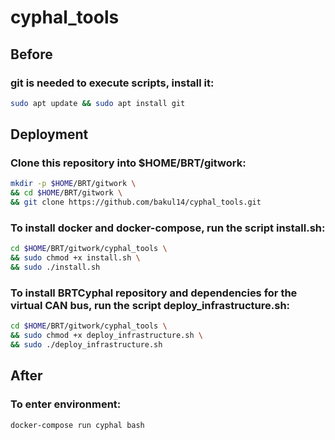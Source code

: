 # cyphal_tools

## Before
### git is needed to execute scripts, install it:
```bash
sudo apt update && sudo apt install git
```

## Deployment
### Clone this repository into $HOME/BRT/gitwork:
```bash
mkdir -p $HOME/BRT/gitwork \
&& cd $HOME/BRT/gitwork \
&& git clone https://github.com/bakul14/cyphal_tools.git
```

### To install docker and docker-compose, run the script install.sh:
```bash
cd $HOME/BRT/gitwork/cyphal_tools \
&& sudo chmod +x install.sh \
&& sudo ./install.sh
```

### To install BRTCyphal repository and dependencies for the virtual CAN bus, run the script deploy_infrastructure.sh:
```bash
cd $HOME/BRT/gitwork/cyphal_tools \
&& sudo chmod +x deploy_infrastructure.sh \
&& sudo ./deploy_infrastructure.sh
```

## After
### To enter environment:
```bash
docker-compose run cyphal bash
```